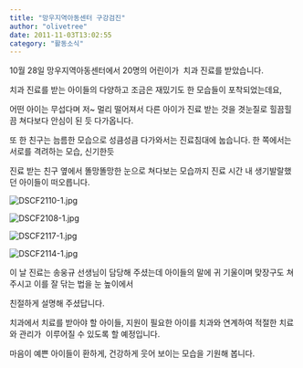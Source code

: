 ```yaml
---
title: "망우지역아동센터 구강검진"
author: "olivetree"
date: 2011-11-03T13:02:55
category: "활동소식"
---
```


10월 28일 망우지역아동센터에서 20명의 어린이가  치과 진료를 받았습니다.

치과 진료를 받는 아이들의 다양하고 조금은 재밌기도 한 모습들이 포착되었는데요,

어떤 아이는 무섭다며 저~ 멀리 떨어져서 다른 아이가 진료 받는 것을 겻눈질로 힐끔힐끔 쳐다보다 안심이 된 듯 다가옵니다.

또 한 친구는 늠름한 모습으로 성큼성큼 다가와서는 진료침대에 눕습니다. 한 쪽에서는 서로를 격려하는 모습, 신기한듯

진료 받는 친구 옆에서 똘망똘망한 눈으로 쳐다보는 모습까지 진료 시간 내 생기발랄했던 아이들이 떠오릅니다.

![DSCF2110-1.jpg](/files/attach/images/382/323/012/3254f3e14539a6d0b609f66e09a0aff8.jpg)

![DSCF2108-1.jpg](/files/attach/images/382/323/012/882956ad64eed536fbcc082d7683b4d9.jpg)

![DSCF2117-1.jpg](/files/attach/images/382/323/012/b0a696c5dcdeacaeeee1e723b542d4ea.jpg)

![DSCF2114-1.jpg](/files/attach/images/382/323/012/dba21db453791daf232566f682d7f851.jpg)

이 날 진료는 송웅규 선생님이 담당해 주셨는데 아이들의 말에 귀 기울이며 맞장구도 쳐주시고 이를 잘 닦는 법을 눈 높이에서

친절하게 설명해 주셨답니다.

치과에서 치료를 받아야 할 아이들, 지원이 필요한 아이를 치과와 연계하여 적절한 치료와 관리가  이루어질 수 있도록 할 예정입니다.

마음이 예쁜 아이들이 환하게, 건강하게 웃어 보이는 모습을 기원해 봅니다.

